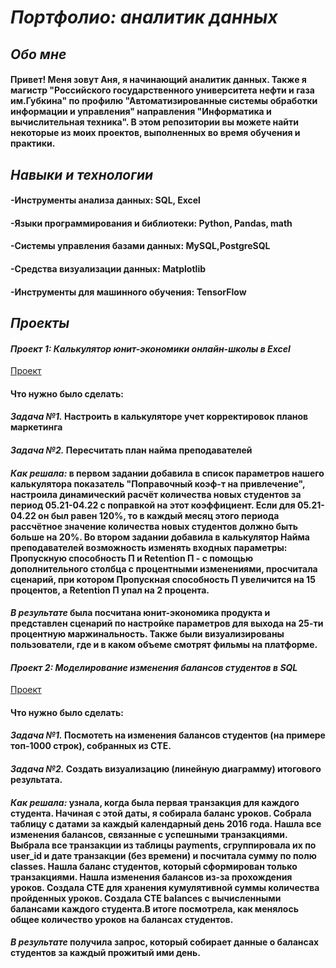 # *__Портфолио: аналитик данных__*
## *__Обо мне__*
#### Привет! Меня зовут Аня, я начинающий аналитик данных. Также я магистр "Российского государственного университета нефти и газа им.Губкина" по профилю "Автоматизированные системы обработки информации и управления" направления "Информатика и вычислительная техника". В этом репозитории вы можете найти некоторые из моих проектов, выполненных во время обучения и практики.
## *__Навыки и технологии__*
#### -Инструменты анализа данных: SQL, Excel
#### -Языки программирования и библиотеки: Python, Pandas, math
#### -Системы управления базами данных: MySQL,PostgreSQL
#### -Средства визуализации данных:  Matplotlib
#### -Инструменты для машинного обучения: TensorFlow
## *__Проекты__*
#### *__Проект 1: Калькулятор юнит-экономики онлайн-школы в Excel__*
[Проект](<https://docs.google.com/spreadsheets/d/1mQ56qskyZg6YuYIOChsoX7wkBgosbT-K/edit#gid=1670325505>)
#### Что нужно было сделать:
#### *Задача №1.* Настроить в калькуляторе учет корректировок планов маркетинга
#### *Задача №2.* Пересчитать план найма преподавателей
#### *Как решала:* в первом задании добавила в список параметров нашего калькулятора показатель "Поправочный коэф-т на привлечение", настроила динамический расчёт количества новых студентов за период 05.21-04.22 с поправкой на этот коэффициент. Если для 05.21-04.22 он был равен 120%, то в каждый месяц этого периода рассчётное значение количества новых студентов должно быть больше на 20%. Во втором задании добавила в калькулятор Найма преподавателей возможность изменять входных параметры: Пропускную способность П и Retention П - с помощью дополнительного столбца с процентными изменениями, просчитала сценарий, при котором Пропускная способность П увеличится на 15 процентов, а Retention П упал на 2 процента.
#### *В результате* была посчитана юнит-экономика продукта и представлен сценарий по настройке параметров для выхода на 25-ти процентную маржинальность. Также были визуализированы пользователи, где и в каком объеме смотрят фильмы на платформе. 
#### *__Проект 2: Моделирование изменения балансов студентов в SQL__*
[Проект](<https://docs.google.com/spreadsheets/d/18hvQglPqxNenlaqilQr1HSVvQ1915FlA/edit?usp=sharing&ouid=110581665585668535971&rtpof=true&sd=true>)
#### Что нужно было сделать:
#### *Задача №1.* Посмотеть на изменения балансов студентов (на примере топ-1000 строк), собранных из CTE. 
#### *Задача №2.* Создать визуализацию (линейную диаграмму) итогового результата. 
#### *Как решала:* узнала, когда была первая транзакция для каждого студента. Начиная с этой даты, я собирала баланс уроков. Собрала таблицу с датами за каждый календарный день 2016 года. Нашла все изменения балансов, связанные с успешными транзакциями. Выбрала все транзакции из таблицы payments, сгруппировала их по user_id и дате транзакции (без времени) и посчитала сумму по полю classes. Нашла баланс студентов, который сформирован только транзакциями. Нашла изменения балансов из-за прохождения уроков. Создала CTE для хранения кумулятивной суммы количества пройденных уроков. Создала CTE balances с вычисленными балансами каждого студента.В итоге посмотрела, как менялось общее количество уроков на балансах студентов.
#### *В результате* получила запрос, который собирает данные о балансах студентов за каждый прожитый ими день.
